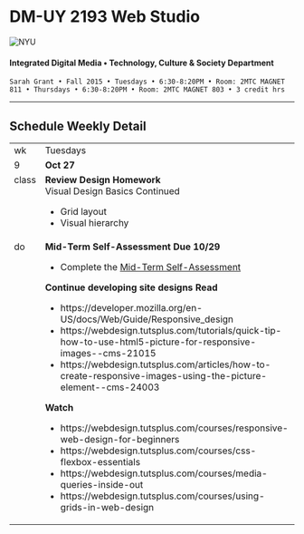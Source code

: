 # DM-UY 2193 Web Studio

![NYU](http://ws2.polishedsolid.com/de/nyu_soe_logo.png)
#### Integrated Digital Media • Technology, Culture & Society Department

    Sarah Grant • Fall 2015 • Tuesdays • 6:30-8:20PM • Room: 2MTC MAGNET 811 • Thursdays • 6:30-8:20PM • Room: 2MTC MAGNET 803 • 3 credit hrs

---

## Schedule Weekly Detail

<table>
<tr>
<td>wk</td>
<td>Tuesdays</td>
<td>Thursdays</td>
</tr>
<tr>
        <td valign="top" width="4%">9</td>
        <td valign="top" width="48%"><strong>Oct 27</strong></td>
        <td valign="top" width="48%"><strong>Oct 29</strong></td>
    </tr>
 <tr>
        <td valign="top">class</td>
        <td valign="top">
            <strong>Review Design Homework</strong><br/>
            Visual Design Basics Continued
            <ul>
                <li>Grid layout</li>
                <li>Visual hierarchy</li>
            </ul>
        </td>
        <td valign="top">
            Responsive Design + Development
            <ul>
                <li>Determining breakpoints</li>
                <li>CSS Media Queries</li>
            </ul>
        </td>
</tr>
<tr>
        <td valign="top">do</td>
        <td valign="top">
            <strong>Mid-Term Self-Assessment Due 10/29</strong>
            <ul>
                <li>Complete the <a href="https://github.com/IDMNYU/web-studio-FA15/blob/master/assignments/ws1fa15_self_assessment.md">Mid-Term Self-Assessment</a>
                </li>
            </ul>
            <strong>Continue developing site designs</strong>
            <strong>Read</strong>
            <ul>
                <li>https://developer.mozilla.org/en-US/docs/Web/Guide/Responsive_design</li>
                <li>https://webdesign.tutsplus.com/tutorials/quick-tip-how-to-use-html5-picture-for-responsive-images--cms-21015</li>
                <li>https://webdesign.tutsplus.com/articles/how-to-create-responsive-images-using-the-picture-element--cms-24003</li>
            </ul>
            <strong>Watch</strong>
            <ul>
                <li>https://webdesign.tutsplus.com/courses/responsive-web-design-for-beginners</li>
                <li>https://webdesign.tutsplus.com/courses/css-flexbox-essentials</li>
                <li>https://webdesign.tutsplus.com/courses/media-queries-inside-out</li>
                <li>https://webdesign.tutsplus.com/courses/using-grids-in-web-design</li>
            </ul>
        </td>
        <td valign="top">
            <strong>Learning Logs</strong>
            <ul>
                <li>
                    Begin your <a href="https://github.com/IDMNYU/web-studio-FA15/blob/master/assignments/ws1fa15_learning_logs.md">Learning Logs</a>
                </li>
            </ul>
            <strong>Continue developing site designs</strong>
            <strong>Read</strong>
            <ul>
                <li>http://sass-lang.com/</li>
                <li>http://getbootstrap.com/</li>
                <li>https://webdesign.tutsplus.com/tutorials/the-command-line-for-web-design-powering-up-front-end-code--cms-23453</li>
                <li>https://webdesign.tutsplus.com/tutorials/the-command-line-for-web-design-scaffolding-new-projects--cms-23456</li>
            </ul>
        </td>
</tr>
</table>